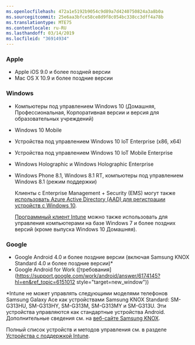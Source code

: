 ```yaml
---
ms.openlocfilehash: 472a1e5192b9054c9d89a7d4240750824a3a8b0a
ms.sourcegitcommit: 25e6aa3bfce58ce8d9f8c054bc338cc3dff4a78b
ms.translationtype: MTE75
ms.contentlocale: ru-RU
ms.lasthandoff: 03/14/2019
ms.locfileid: "36914934"
---
```



### <a name="apple"></a>Apple
  - Apple iOS 9.0 и более поздней версии
  - Mac OS X 10.9 и более поздние версии

### <a name="windows"></a>Windows
- Компьютеры под управлением Windows 10 (Домашняя, Профессиональная, Корпоративная версии и версия для образовательных учреждений)
- Windows 10 Mobile
- Устройства под управлением Windows 10 IoT Enterprise (x86, x64)
- Устройства под управлением Windows 10 IoT Mobile Enterprise
- Windows Holographic и Windows Holographic Enterprise
- Windows Phone 8.1, Windows 8.1 RT, компьютеры под управлением Windows 8.1 (режим поддержки)

  Клиенты с Enterprise Management + Security (EMS) могут также [использовать Azure Active Directory (AAD) для регистрации устройств с Windows 10](/intune-classic/deploy-use/set-up-windows-device-management-with-microsoft-intune#azure-active-directory-enrollment).

  [Программный клиент Intune](/intune-classic/deploy-use/manage-windows-pcs-with-microsoft-intune) можно также использовать для управления компьютерами на базе Windows 7 и более поздних версий (кроме выпуска Windows 10 Домашняя).

### <a name="google"></a>Google
- Google Android 4.0 и более поздние версии (включая Samsung KNOX Standard 4.0 и более поздние версии)*
- Google Android for Work ([требования](https://support.google.com/work/android/answer/6174145?hl=en&ref_topic=6151012 style="target=new_window"))

*Intune не может управлять следующими моделями телефонов Samsung Galaxy Ace как устройствами Samsung KNOX Standard: SM-G313HU, SM-G313HY, SM-G313M, SM-G313MY и SM-G313U. Эти устройства управляются как стандартные устройства Android. Дополнительные сведения см. на [веб-сайте Samsung KNOX](https://www.samsungknox.com/en).

Полный список устройств и методов управления см. в разделе [Устройства с поддержкой Intune](/intune/supported-devices-browsers#intune-supported-devices).
